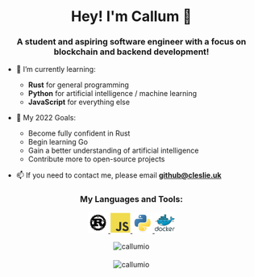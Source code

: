 <h1 align="center">Hey! I'm Callum 👋</h1>
<h3 align="center">A student and aspiring software engineer with a focus on blockchain and backend development!</h3>

- 🌱 I’m currently learning:
  - **Rust** for general programming
  - **Python** for artificial intelligence / machine learning
  - **JavaScript** for everything else

- 🥅 My 2022 Goals:

  - Become fully confident in Rust
  - Begin learning Go
  - Gain a better understanding of artificial intelligence
  - Contribute more to open-source projects

- 📫 If you need to contact me, please email **github@cleslie.uk**

<h3 align="center">My Languages and Tools:</h3>
<p align="center">
<a href="https://www.rust-lang.org" target="_blank" rel="noreferrer">
<img src="https://raw.githubusercontent.com/devicons/devicon/master/icons/rust/rust-plain.svg" alt="rust" width="40" height="40"/>
</a>
<a href="https://developer.mozilla.org/en-US/docs/Web/JavaScript" target="_blank" rel="noreferrer">
<img src="https://raw.githubusercontent.com/devicons/devicon/master/icons/javascript/javascript-original.svg" alt="javascript" width="40" height="40"/>
</a>
<a href="https://www.python.org" target="_blank" rel="noreferrer">
<img src="https://raw.githubusercontent.com/devicons/devicon/master/icons/python/python-original.svg" alt="python" width="40" height="40"/>
</a>
<a href="https://www.docker.com/" target="_blank" rel="noreferrer">
<img src="https://raw.githubusercontent.com/devicons/devicon/master/icons/docker/docker-original-wordmark.svg" alt="docker" width="40" height="40"/>
</a>
</p>
<p align="center"><img align="center" src="https://github-readme-stats.vercel.app/api/top-langs?username=callumio&show_icons=true&theme=onedark&locale=en&layout=compact&hide=lua,shell,liquid" alt="callumio" /><br/><br/><img align="center" src="https://github-readme-stats.vercel.app/api?username=callumio&count_private=true&include_all_commits=true&show_icons=true&theme=onedark&layout=compact" alt="callumio"/></p>

